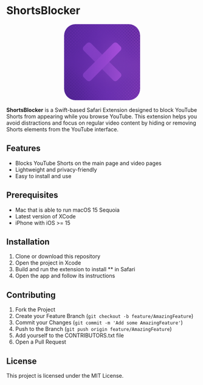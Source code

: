 # ShortsBlocker

<p align="center">
  <img style="border-radius: 30px; width: 200px; height: 200px" src="ShortsBlocker/Resources/Icon.png" />
</p>

**ShortsBlocker** is a Swift-based Safari Extension designed to block YouTube Shorts from appearing while you browse YouTube. This extension helps you avoid distractions and focus on regular video content by hiding or removing Shorts elements from the YouTube interface.

## Features

- Blocks YouTube Shorts on the main page and video pages
- Lightweight and privacy-friendly
- Easy to install and use

## Prerequisites

- Mac that is able to run macOS 15 Sequoia
- Latest version of XCode
- iPhone with iOS >= 15

## Installation

1. Clone or download this repository
2. Open the project in Xcode
3. Build and run the extension to install \*\* in Safari
4. Open the app and follow its instructions

## Contributing

1. Fork the Project
2. Create your Feature Branch (`git checkout -b feature/AmazingFeature`)
3. Commit your Changes (`git commit -m 'Add some AmazingFeature'`)
4. Push to the Branch (`git push origin feature/AmazingFeature`)
5. Add yourself to the CONTRIBUTORS.txt file
6. Open a Pull Request

## License

This project is licensed under the MIT License.
